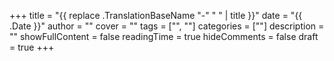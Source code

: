 +++
title = "{{ replace .TranslationBaseName "-" " " | title }}"
date = "{{ .Date }}"
author = ""
cover = ""
tags = ["", ""]
categories = [""]
description = ""
showFullContent = false
readingTime = true
hideComments = false
draft = true
+++
